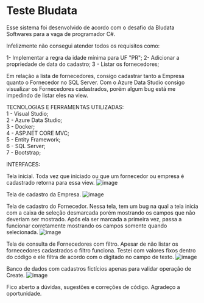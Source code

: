# Teste Bludata

Esse sistema foi desenvolvido de acordo com o desafio da Bludata Softwares para a vaga de programador C#.

Infelizmente não consegui atender todos os requisitos como:

1- Implementar a regra da idade mínima para UF "PR";
2- Adicionar a propriedade de data do cadastro;
3 - Listar os fornecedores;

Em relação a lista de fornecedores, consigo cadastrar tanto a Empresa quanto o Fornecedor no SQL Server.
Com o Azure Data Studio consigo visualizar os Fornecedores cadastrados, porém algum bug está me impedindo de listar eles na view.

TECNOLOGIAS E FERRAMENTAS UTILIZADAS:                                                                     
1 - Visual Studio;                                           
2 - Azure Data Studio;                                                           
3 - Docker;                                                                                                                                                         
4 - ASP.NET CORE MVC;                                       
5 - Entity Framework;                                            
6 - SQL Server;                                              
7 - Bootstrap;                                                         

INTERFACES:

Tela inicial. Toda vez que iniciado ou que um fornecedor ou empresa é cadastrado retorna para essa view.
![image](https://user-images.githubusercontent.com/107226804/224453472-d7a84a06-fa38-416d-8111-9b8011aefcb5.png)



Tela de cadastro da Empresa.
![image](https://user-images.githubusercontent.com/107226804/224453499-598b4612-dac5-4731-bf64-f23f30e81324.png)



Tela de cadastro do Fornecedor. Nessa tela, tem um bug na qual a tela inicia com a caixa de seleção desmarcada porém mostrando os campos que não deveriam ser mostrado. Após ela ser marcada a primeira vez, passa a funcionar corretamente mostrando os campos somente quando selecionada.
![image](https://user-images.githubusercontent.com/107226804/224453742-06a400fd-7299-4da6-a767-d4d55199d5a1.png)



Tela de consulta de Fornecedores com filtro. Apesar de não listar os fornecedores cadastrados o filtro funciona. Testei com valores fixos dentro do código e ele filtra de acordo com o digitado no campo de texto.
![image](https://user-images.githubusercontent.com/107226804/224453552-37509c03-07ed-4ff7-be4d-402bbb805635.png)



Banco de dados com cadastros fictícios apenas para validar operação de Create.
![image](https://user-images.githubusercontent.com/107226804/224437552-4c55b23e-fc0f-438c-87ca-c5c1861ff7d9.png)

Fico aberto a dúvidas, sugestões e correções de código. Agradeço a oportunidade.
